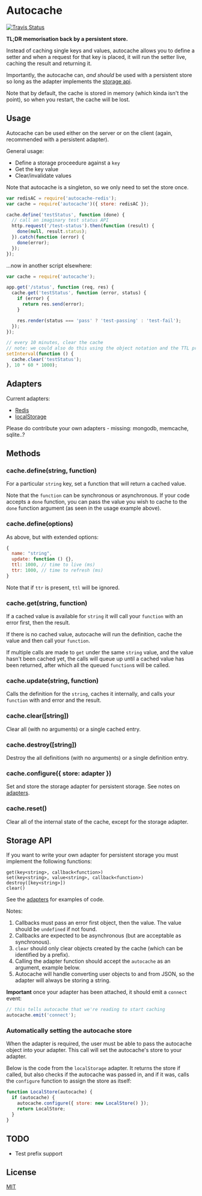# Autocache

[![Travis Status](https://travis-ci.org/remy/autocache.svg?branch=master)](https://travis-ci.org/remy/autocache)

**TL;DR memorisation back by a persistent store.**

Instead of caching single keys and values, autocache allows you to define a setter and when a request for that key is placed, it will run the setter live, caching the result and returning it.

Importantly, the autocache can, *and should* be used with a persistent store so long as the adapter implements the [storage api](#storage-api).

Note that by default, the cache is stored in memory (which kinda isn't the point), so when you restart, the cache will be lost.

## Usage

Autocache can be used either on the server or on the client (again, recommended with a persistent adapter).

General usage:

- Define a storage proceedure against a `key`
- Get the key value
- Clear/invalidate values

Note that autocache is a singleton, so we only need to set the store once.

```js
var redisAC = require('autocache-redis');
var cache = require('autocache')({ store: redisAC });

cache.define('testStatus', function (done) {
  // call an imaginary test status API
  http.request('/test-status').then(function (result) {
    done(null, result.status);
  }).catch(function (error) {
    done(error);
  });
});
```

...now in another script elsewhere:

```js
var cache = require('autocache');

app.get('/status', function (req, res) {
  cache.get('testStatus', function (error, status) {
    if (error) {
      return res.send(error);
    }

    res.render(status === 'pass' ? 'test-passing' : 'test-fail');
  });
});

// every 10 minutes, clear the cache
// note: we could also do this using the object notation and the TTL property
setInterval(function () {
  cache.clear('testStatus');
}, 10 * 60 * 1000);
```

## Adapters

Current adapters:

* [Redis](https://www.npmjs.com/package/autocache-redis)
* [localStorage](https://www.npmjs.com/package/autocache-localstorage)

Please do contribute your own adapters - missing: mongodb, memcache, sqlite..?

## Methods

### cache.define(string, function)

For a particular `string` key, set a function that will return a cached value.

Note that the `function` can be synchronous or asynchronous. If your code accepts a `done` function, you can pass the value you wish to cache to the `done` function argument (as seen in the usage example above).

### cache.define(options)

As above, but with extended options:

```js
{
  name: "string",
  update: function () {},
  ttl: 1000, // time to live (ms)
  ttr: 1000, // time to refresh (ms)
}
```

Note that if `ttr` is present, `ttl` will be ignored.

### cache.get(string, function)

If a cached value is available for `string` it will call your `function` with an error first, then the result.

If there is no cached value, autocache will run the definition, cache the value and then call your `function`.

If multiple calls are made to `get` under the same `string` value, and the value hasn't been cached yet, the calls will queue up until a cached value has been returned, after which all the queued `function`s will be called.

### cache.update(string, function)

Calls the definition for the `string`, caches it internally, and calls your `function` with and error and the result.

### cache.clear([string])

Clear all (with no arguments) or a single cached entry.

### cache.destroy([string])

Destroy the all definitions (with no arguments) or a single definition entry.

### cache.configure({ store: adapter })

Set and store the storage adapter for persistent storage. See notes on [adapters](#apaters).

### cache.reset()

Clear all of the internal state of the cache, except for the storage adapter.

## Storage API

If you want to write your own adapter for persistent storage you must implement the following functions:

```text
get(key<string>, callback<function>)
set(key<string>, value<string>, callback<function>)
destroy([key<string>])
clear()
```

See the [adapters](https://github.com/remy/autocache/tree/master/adapters) for examples of code.

Notes:

1. Callbacks must pass an error first object, then the value. The value should be `undefined` if not found.
2. Callbacks are expected to be asynchronous (but are acceptable as synchronous).
3. `clear` should only clear objects created by the cache (which can be identified by a prefix).
4. Calling the adapter function should accept the `autocache` as an argument, example below.
5. Autocache will handle converting user objects to and from JSON, so the adapter will always be storing a string.

**Important** once your adapter has been attached, it should emit a `connect` event:

```js
// this tells autocache that we're reading to start caching
autocache.emit('connect');
```

### Automatically setting the autocache store

When the adapter is required, the user must be able to pass the autocache object into your adapter. This call will set the autocache's store to your adapter.

Below is the code from the `localStorage` adapter. It returns the store if called, but also checks if the autocache was passed in, and if it was, calls the `configure` function to assign the store as itself:

```js
function LocalStore(autocache) {
  if (autocache) {
    autocache.configure({ store: new LocalStore() });
    return LocalStore;
  }
}
```

## TODO

- Test prefix support

## License

[MIT](http://rem.mit-license.org)